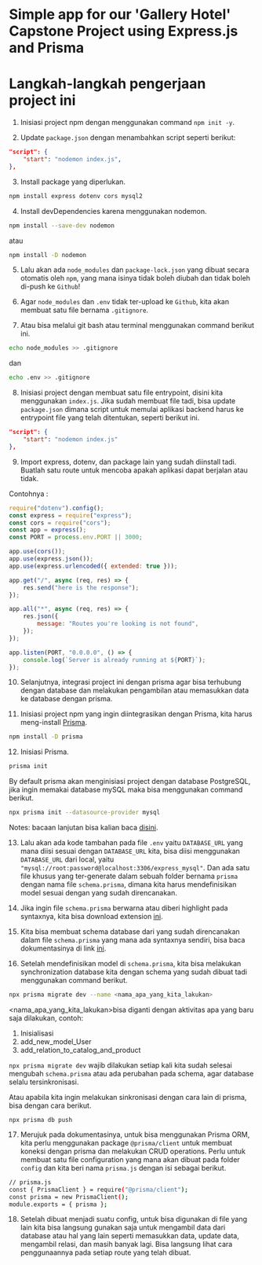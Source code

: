 # Simple app for our 'Gallery Hotel' Capstone Project using Express.js and Prisma

# Langkah-langkah pengerjaan project ini

1. Inisiasi project npm dengan menggunakan command `npm init -y`.

2. Update `package.json` dengan menambahkan script seperti berikut:

```json
"script": {
    "start": "nodemon index.js",
},
```

3. Install package yang diperlukan.

```bash
npm install express dotenv cors mysql2
```

4. Install devDependencies karena menggunakan nodemon.

```bash
npm install --save-dev nodemon
```
atau
```bash
npm install -D nodemon
```

5. Lalu akan ada `node_modules` dan `package-lock.json` yang dibuat secara otomatis oleh `npm`, yang mana isinya tidak boleh diubah dan tidak boleh di-push ke `Github`!

6. Agar `node_modules` dan `.env` tidak ter-upload ke `Github`, kita akan membuat satu file bernama `.gitignore`.

7. Atau bisa melalui git bash atau terminal menggunakan command berikut ini.

```bash
echo node_modules >> .gitignore
```
dan
```bash
echo .env >> .gitignore
```

8. Inisiasi project dengan membuat satu file entrypoint, disini kita menggunakan `index.js`. Jika sudah membuat file tadi, bisa update `package.json` dimana script untuk memulai aplikasi backend harus ke entrypoint file yang telah ditentukan, seperti berikut ini.

```json
"script": {
    "start": "nodemon index.js"
},
```

9. Import express, dotenv, dan package lain yang sudah diinstall tadi. Buatlah satu route untuk mencoba apakah aplikasi dapat berjalan atau tidak.

Contohnya :
```js
require("dotenv").config();
const express = require("express");
const cors = require("cors");
const app = express();
const PORT = process.env.PORT || 3000;

app.use(cors());
app.use(express.json());
app.use(express.urlencoded({ extended: true }));

app.get("/", async (req, res) => {
	res.send("here is the response");
});

app.all("*", async (req, res) => {
	res.json({
		message: "Routes you're looking is not found",
	});
});

app.listen(PORT, "0.0.0.0", () => {
	console.log(`Server is already running at ${PORT}`);
});
```

10. Selanjutnya, integrasi project ini dengan prisma agar bisa terhubung dengan database dan melakukan pengambilan atau memasukkan data ke database dengan prisma.

11. Inisiasi project npm yang ingin diintegrasikan dengan Prisma, kita harus meng-install [Prisma](https://prisma.io).

```bash
npm install -D prisma
```

12. Inisiasi Prisma.

```bash
prisma init
```

By default prisma akan menginisiasi project dengan database PostgreSQL, jika ingin memakai database mySQL maka bisa menggunakan command berikut.

```bash
npx prisma init --datasource-provider mysql
```

Notes: bacaan lanjutan bisa kalian baca [disini](https://www.prisma.io/docs/concepts/database-connectors/mysql).

13. Lalu akan ada kode tambahan pada file `.env` yaitu `DATABASE_URL` yang mana diisi sesuai dengan `DATABASE_URL` kita, bisa diisi menggunakan `DATABASE_URL` dari local, yaitu `"mysql://root:password@localhost:3306/express_mysql"`. Dan ada satu file khusus yang ter-generate dalam sebuah folder bernama `prisma` dengan nama file `schema.prisma`, dimana kita harus mendefinisikan model sesuai dengan yang sudah direncanakan.

14. Jika ingin file `schema.prisma` berwarna atau diberi highlight pada syntaxnya, kita bisa download extension [ini](https://marketplace.visualstudio.com/items?itemName=Prisma.prisma).

15. Kita bisa membuat schema database dari yang sudah direncanakan dalam file `schema.prisma` yang mana ada syntaxnya sendiri, bisa baca dokumentasinya di link [ini](https://www.prisma.io/docs/getting-started/setup-prisma/start-from-scratch/relational-databases/using-prisma-migrate-typescript-postgresql).

16. Setelah mendefinisikan model di `schema.prisma`, kita bisa melakukan synchronization database kita dengan schema yang sudah dibuat tadi menggunakan command berikut.

```bash
npx prisma migrate dev --name <nama_apa_yang_kita_lakukan>
```

<nama_apa_yang_kita_lakukan>bisa diganti dengan aktivitas apa yang baru saja dilakukan, contoh:

1. Inisialisasi
2. add_new_model_User
3. add_relation_to_catalog_and_product

`npx prisma migrate dev` wajib dilakukan setiap kali kita sudah selesai mengubah `schema.prisma` atau ada perubahan pada schema, agar database selalu tersinkronisasi.

Atau apabila kita ingin melakukan sinkronisasi dengan cara lain di prisma, bisa dengan cara berikut.

`npx prisma db push`

17. Merujuk pada dokumentasinya, untuk bisa menggunakan Prisma ORM, kita perlu menggunakan package `@prisma/client` untuk membuat koneksi dengan prisma dan melakukan CRUD operations. Perlu untuk membuat satu file configuration yang mana akan dibuat pada folder `config` dan kita beri nama `prisma.js` dengan isi sebagai berikut.

```bash
// prisma.js
const { PrismaClient } = require("@prisma/client");
const prisma = new PrismaClient();
module.exports = { prisma };
```

18. Setelah dibuat menjadi suatu config, untuk bisa digunakan di file yang lain kita bisa langsung gunakan saja untuk mengambil data dari database atau hal yang lain seperti memasukkan data, update data, mengambil relasi, dan masih banyak lagi. Bisa langsung lihat cara penggunaannya pada setiap route yang telah dibuat.